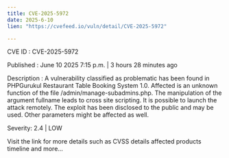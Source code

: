 ```yaml
---
title: CVE-2025-5972
date: 2025-6-10
lien: "https://cvefeed.io/vuln/detail/CVE-2025-5972"

---
```


CVE ID : CVE-2025-5972

Published :  June 10
2025
7:15 p.m. | 3 hours
28 minutes ago

Description : A vulnerability classified as problematic has been found in PHPGurukul Restaurant Table Booking System 1.0. Affected is an unknown function of the file /admin/manage-subadmins.php. The manipulation of the argument fullname leads to cross site scripting. It is possible to launch the attack remotely. The exploit has been disclosed to the public and may be used. Other parameters might be affected as well.

Severity: 2.4 | LOW

Visit the link for more details
such as CVSS details
affected products
timeline
and more...
